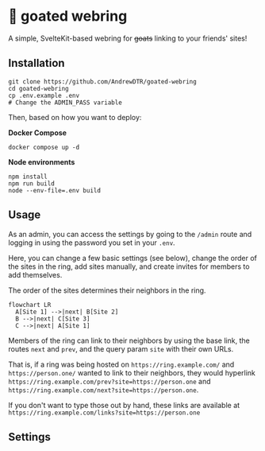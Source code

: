 # 🐐 goated webring
A simple, SvelteKit-based webring for ~~goats~~ linking to your friends' sites!  

## Installation

```
git clone https://github.com/AndrewDTR/goated-webring
cd goated-webring
cp .env.example .env
# Change the ADMIN_PASS variable
```

Then, based on how you want to deploy:

**Docker Compose**

```
docker compose up -d
```

**Node environments**

```
npm install
npm run build
node --env-file=.env build
```

## Usage

As an admin, you can access the settings by going to the `/admin` route and logging in using the password you set in your `.env`.

Here, you can change a few basic settings (see below), change the order of the sites in the ring, add sites manually, and create invites for members to add themselves.

The order of the sites determines their neighbors in the ring.

```mermaid
flowchart LR
  A[Site 1] -->|next| B[Site 2]
  B -->|next| C[Site 3]
  C -->|next| A[Site 1]
```

Members of the ring can link to their neighbors by using the base link, the routes `next` and `prev`, and the query param `site` with their own URLs.

That is, if a ring was being hosted on `https://ring.example.com/` and `https://person.one/` wanted to link to their neighbors, they would hyperlink `https://ring.example.com/prev?site=https://person.one` and `https://ring.example.com/next?site=https://person.one`.

If you don't want to type those out by hand, these links are available at `https://ring.example.com/links?site=https://person.one`

## Settings
